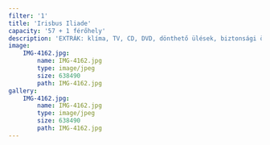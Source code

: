 ```yaml
---
filter: '1'
title: 'Irisbus Iliade'
capacity: '57 + 1 férőhely'
description: 'EXTRÁK: klíma, TV, CD, DVD, dönthető ülések, biztonsági öv'
image:
    IMG-4162.jpg:
        name: IMG-4162.jpg
        type: image/jpeg
        size: 638490
        path: IMG-4162.jpg
gallery:
    IMG-4162.jpg:
        name: IMG-4162.jpg
        type: image/jpeg
        size: 638490
        path: IMG-4162.jpg
---
```


